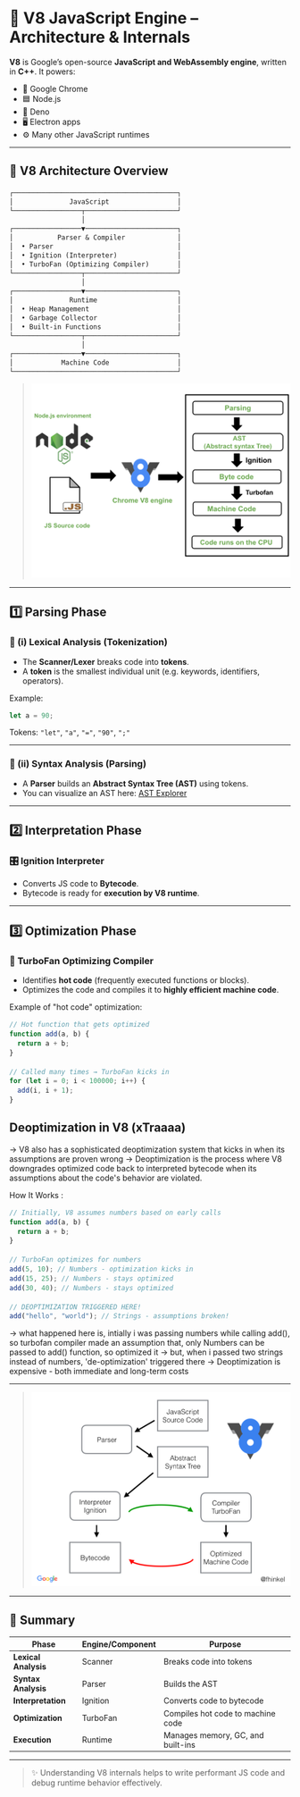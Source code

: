 # 🔧 V8 JavaScript Engine – Architecture & Internals

**V8** is Google’s open-source **JavaScript and WebAssembly engine**, written in **C++**. It powers:

- 🧭 Google Chrome
- 🟦 Node.js
- 🦕 Deno
- 🖥️ Electron apps
- ⚙️ Many other JavaScript runtimes

---

## 🧠 V8 Architecture Overview

```text
┌─────────────────────────────────────────┐
│              JavaScript                 │
└─────────────────┬───────────────────────┘
                  │
┌─────────────────▼───────────────────────┐
│           Parser & Compiler             │
│  • Parser                               │
│  • Ignition (Interpreter)               │
│  • TurboFan (Optimizing Compiler)       │
└─────────────────┬───────────────────────┘
                  │
┌─────────────────▼───────────────────────┐
│              Runtime                    │
│  • Heap Management                      │
│  • Garbage Collector                    │
│  • Built-in Functions                   │
└─────────────────┬───────────────────────┘
                  │
┌─────────────────▼───────────────────────┐
│            Machine Code                 │
└─────────────────────────────────────────┘
```

> ![V8 Phases Diagram](./images/v8_phases.png)

---

## 1️⃣ Parsing Phase

### 🧩 (i) Lexical Analysis (Tokenization)

- The **Scanner/Lexer** breaks code into **tokens**.
- A **token** is the smallest individual unit (e.g. keywords, identifiers, operators).

Example:

```js
let a = 90;
```

Tokens: `"let"`, `"a"`, `"="`, `"90"`, `";"`

---

### 🧱 (ii) Syntax Analysis (Parsing)

- A **Parser** builds an **Abstract Syntax Tree (AST)** using tokens.
- You can visualize an AST here: [AST Explorer](https://astexplorer.net/)

---

## 2️⃣ Interpretation Phase

### 🎛 Ignition Interpreter

- Converts JS code to **Bytecode**.
- Bytecode is ready for **execution by V8 runtime**.

---

## 3️⃣ Optimization Phase

### 🚀 TurboFan Optimizing Compiler

- Identifies **hot code** (frequently executed functions or blocks).
- Optimizes the code and compiles it to **highly efficient machine code**.

Example of "hot code" optimization:

```js
// Hot function that gets optimized
function add(a, b) {
  return a + b;
}

// Called many times → TurboFan kicks in
for (let i = 0; i < 100000; i++) {
  add(i, i + 1);
}
```

## Deoptimization in V8 (xTraaaa)

-> V8 also has a sophisticated deoptimization system that kicks in when its assumptions are proven wrong
-> Deoptimization is the process where V8 downgrades optimized code back to interpreted bytecode when its assumptions about the code's behavior are violated.

How It Works :

```js
// Initially, V8 assumes numbers based on early calls
function add(a, b) {
  return a + b;
}

// TurboFan optimizes for numbers
add(5, 10); // Numbers - optimization kicks in
add(15, 25); // Numbers - stays optimized
add(30, 40); // Numbers - stays optimized

// DEOPTIMIZATION TRIGGERED HERE!
add("hello", "world"); // Strings - assumptions broken!
```

-> what happened here is, intially i was passing numbers while calling add(), so turbofan compiler made an assumption that, only Numbers can be passed to add() function, so optimized it
-> but, when i passed two strings instead of numbers, 'de-optimization' triggered there
-> Deoptimization is expensive - both immediate and long-term costs

---

> ![V8 Architecture Diagram](./images/v8_arc.png)

---

## 📌 Summary

| Phase                | Engine/Component | Purpose                           |
| -------------------- | ---------------- | --------------------------------- |
| **Lexical Analysis** | Scanner          | Breaks code into tokens           |
| **Syntax Analysis**  | Parser           | Builds the AST                    |
| **Interpretation**   | Ignition         | Converts code to bytecode         |
| **Optimization**     | TurboFan         | Compiles hot code to machine code |
| **Execution**        | Runtime          | Manages memory, GC, and built-ins |

---

> ✨ Understanding V8 internals helps to write performant JS code and debug runtime behavior effectively.
